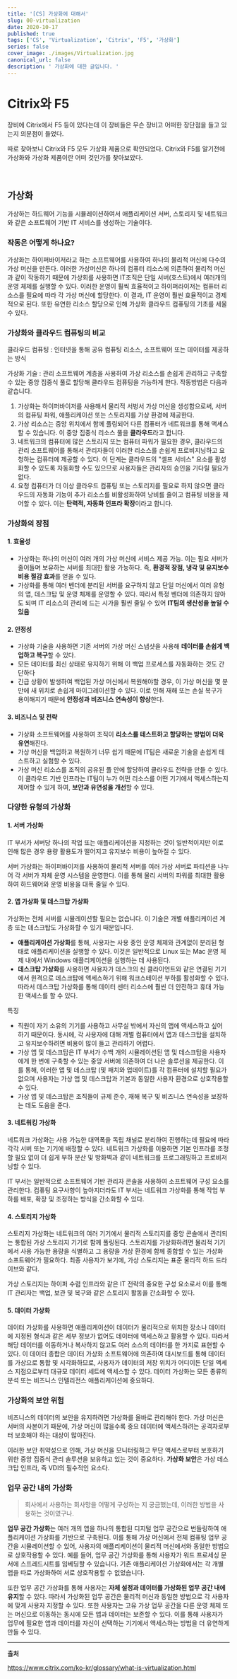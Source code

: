 ```yaml
---
title: '[CS] 가상화에 대해서'
slug: 00-virtualization
date: 2020-10-17
published: true
tags: ['CS', 'Virtualization', 'Citrix', 'F5', '가상화']
series: false
cover_image: ./images/Virtualization.jpg
canonical_url: false
description: ' 가상화에 대한 글입니다. '
---
```


# Citrix와 F5

장비에 Citrix에서 F5 등이 있다는데 이 장비들은 무슨 장비고 어떠한 장단점을 들고 있는지 의문점이 들었다.

따로 찾아보니 Citrix와 F5 모두 가상화 제품으로 확인되었다. Citrix와 F5를 알기전에 가상화와 가상화 제품이란 어떠 것인가를 찾아보았다.

<br/>

## 가상화

가상하는 하드웨어 기능을 시뮬레이션하여서 애플리케이션 서버, 스토리지 및 네트워크와 같은 소프트웨어 기반 IT 서비스를 생성하는 기술이다.

### 작동은 어떻게 하나요?

가상화는 하이퍼바이저라고 하는 소프트웨어를 사용하여 하나의 물리적 머신에 다수의 가상 머신을 만든다. 이러한 가상머신은 하나의 컴퓨터 리소스에 의존하여 물리적 머신과 같이 작동하기 때문에 가상회를 사용하면 IT조직은 단일 서버(호스트)에서 여러개의 운영 체제를 실행할 수 있다. 이러한 운영이 훨씩 효율적이고 하이퍼라이저는 컴퓨터 리소스를 필요에 따라 각 가상 머신에 할당한다. 이 결과, IT 운영이 훨씬 효율적이고 경제적으로 된다. 또한 유연한 리소스 할당으로 인해 가상화 클라우드 컴퓨팅의 기초를 세울 수 있다.

### 가상화와 클라우드 컴퓨팅의 비교

클라우드 컴퓨팅 : 인터넷을 통해 공유 컴퓨팅 리소스, 소프트웨어 또는 데이터를 제공하는 방식

가상화 기술 : 관리 소프트웨어 계층을 사용하여 가상 리소스를 손쉽게 관리하고 구축할 수 있는 중앙 집중식 풀로 할당해 클라우드 컴퓨팅을 가능하게 한다. 작동방법은 다음과 같습니다.

1. 가상화는 하이퍼바이저를 사용해서 물리적 서벙서 가상 머신을 생성함으로써, 서버의 컴퓨팅 파워, 애플리케이션 또는 스토리지를 가상 환경에 제공한다.
2. 가상 리소스는 중앙 위치에서 함께 풀링되어 다른 컴퓨터가 네트워크를 통해 액세스할 수 있습니다. 이 중앙 집중식 리소스 풀을 **클라우드**라고 합니다.
3. 네트워크의 컴퓨터에 많은 스토리지 또는 컴퓨터 파워가 필요한 경우, 클라우드의 관리 소프트웨어를 통해서 관리자들이 이러한 리소스를 손쉽게 프로비지닝하고 요청하는 컴퓨터에 제공할 수 있다. 이 단계는 클라우드의 "셀프 서비스" 요소를 활성화할 수 있도록 자동화할 수도 있으므로 사용자들은 관리자의 승인을 기다릴 필요가 없다.
4. 요청 컴퓨터가 더 이상 클라우드 컴퓨팅 또는 스토리지를 필요로 하지 않으면 클라우드의 자동화 기능이 추가 리소스를 비활성화하여 낭비를 줄이고 컴퓨팅 비용을 제어할 수 있다. 이는 **탄력적, 자동화 인프라 확장**이라고 합니다.

### 가상화의 장점

#### 1. 효율성

- 가상화는 하나의 머신이 여러 개의 가상 머신에 서비스 제공 가능. 이는 필요 서버가 줄어들며 보유하는 서버를 최대한 활용 가능하다. 즉, **환경적 장점, 냉각 및 유지보수 비용 절감 효과**를 얻을 수 있다.
- 가상화를 통해 여러 벤더에 분리된 서버를 요구하지 않고 단일 머신에서 여러 유형의 앱, 데스크탑 및 운영 체제를 운영할 수 있다. 따라서 특정 벤더에 의존하지 않아도 되며 IT 리소스의 관리에 드는 시가을 훨씬 줄일 수 있어 **IT팀의 생산성을 높일 수 있음**

#### 2. 안정성

- 가상화 기술을 사용하면 기존 서버의 가상 머신 스냅샷을 사용해 **데이터를 손쉽게 백업하고 복구**할 수 있다.
- 모든 데이터를 최신 상태로 유지하기 위해 이 백업 프로세스를 자동화하는 것도 간단하다
- 긴급 상황이 발생하여 백업된 가상 머신에서 복원해야할 경우, 이 가상 머신을 몇 분만에 새 위치로 손쉽게 마이그레이션할 수 있다. 이로 인해 재해 또는 손실 복구가 용이해지기 때문에 **안정성과 비즈니스 연속성이 향상**한다.

#### 3. 비즈니스 및 전략

- 가상화 소프트웨어를 사용하여 조직이 **리소스를 테스트하고 할당하는 방법이 더욱 유연**해진다.
- 가상 머신을 백업하고 복원하기 너무 쉽기 때문에 IT팀은 새로운 기술을 손쉽게 테스트하고 실험할 수 있다.
- 가상 머신 리소스를 조직의 공유된 풀 안에 할당하여 클라우드 전략을 만들 수 있다. 이 클라우드 기반 인프라는 IT팀이 누가 어떤 리소스를 어떤 기기에서 액세스하는지 제어할 수 있게 하여, **보안과 유연성을 개선**할 수 있다.

### 다양한 유형의 가상화

#### 1. 서버 가상화

IT 부서가 서버당 하나의 작업 또는 애플리케이션을 지정하는 것이 일반적이지만 이로 인해 많은 경우 용량 활용도가 떨어지고 유지보수 비용이 높아질 수 있다.

서버 가상화는 하이퍼바이저를 사용하여 물리적 서버를 여러 가상 서버로 파티션을 나누어 각 서버가 자체 운영 시스템을 운영한다. 이를 통해 물리 서버의 파워를 최대한 활용하여 하드웨어와 운영 비용을 대폭 줄일 수 있다.

#### 2. 앱 가상화 및 데스크탑 가상화

가상화는 전체 서버를 시뮬레이션할 필요는 없습니다. 이 기술은 개별 애플리케이션 계층 또는 데스크탑도 가상화할 수 있기 때문입니다.

- **애플리케이션 가상화**를 통해, 사용자는 사용 중인 운영 체제와 관계없이 분리된 형태로 애플리케이션을 실행할 수 있다. 이것은 일반적으로 Linux 또는 Mac 운영 체제 내에서 Windows 애플리케이션을 실행하는 데 사용된다.
- **데스크탑 가상화**를 사용하면 사용자가 데스크의 씬 클라이언트와 같은 연결된 기기에서 원격으로 데스크탑에 액세스하기 위해 워크스테이션 부하를 활성화할 수 있다. 따라서 데스크탑 가상화를 통해 데이터 센터 리소스에 훨씬 더 안전하고 휴대 가능한 액세스를 할 수 있다.

특징

- 직원이 자기 소유의 기기를 사용하고 사무실 밖에서 자신의 앱에 액세스하고 싶어 하기 때문이다. 동시에, 각 사용자에 대해 개별 컴퓨터에서 앱과 데스크탑을 설치하고 유지보수하려면 비용이 많이 들고 관리하기 어렵다.
- 가상 앱 및 데스크탑은 IT 부서가 수백 개의 시뮬레이션된 앱 및 데스크탑을 사용자에게 한 번에 구축할 수 있는 중앙 서버에 의존하여 더 나은 솔루션을 제공한다. 이를 통해, 이러한 앱 및 데스크탑 (및 패치와 업데이트)를 각 컴퓨터에 설치할 필요가 없으며 사용자는 가상 앱 및 데스크탑과 기본과 동일한 사용자 환경으로 상호작용할 수 있다.
- 가상 앱 및 데스크탑은 조직들이 규제 준수, 재해 복구 및 비즈니스 연속성을 보장하는 데도 도움을 준다.

#### 3. 네트워킹 가상화

네트워크 가상화는 사용 가능한 대역폭을 독립 채널로 분리하여 진행하는데 필요에 따라 각각 서버 또는 기기에 배정할 수 있다. 네트워크 가상화를 이용하면 기본 인프라를 조정할 필요 없이 더 쉽게 부하 분산 및 방화벽과 같이 네트워크를 프로그래밍하고 프로비저닝할 수 있다.

IT 부서는 일반적으로 소프트웨어 기반 관리자 콘솔을 사용하여 소프트웨어 구성 요소를 관리한다. 컴퓨팅 요구사항이 높아지더라도 IT 부서는 네트워크 가상화를 통해 작업 부하를 배포, 확장 및 조정하는 방식을 간소화할 수 있다.

#### 4. 스토리지 가상화

스토리지 가상화는 네트워크의 여러 기기에서 물리적 스토리지를 중앙 콘솔에서 관리되는 통합된 가상 스토리지 기기로 함께 풀링된다. 스토리지를 가상화하려면 물리적 기기에서 사용 가능한 용량을 식별하고 그 용량을 가상 환경에 함께 종합할 수 있는 가상화 소프트웨어가 필요하다. 최종 사용자가 보기에, 가상 스토리지는 표준 물리적 하드 드라이브와 같다.

가상 스토리지는 하이퍼 수렴 인프라와 같은 IT 전략의 중요한 구성 요소로서 이를 통해 IT 관리자는 백업, 보관 및 복구와 같은 스토리지 활동을 간소화할 수 있다.

#### 5. 데이터 가상화

데이터 가상화를 사용하면 애플리케이션이 데이터가 물리적으로 위치한 장소나 데이터에 지정된 형식과 같은 세부 정보가 없어도 데이터에 액세스하고 활용할 수 있다. 따라서 해당 데이터를 이동하거나 복사하지 않고도 여러 소스의 데이터를 한 가지로 표현할 수 있다. 이 데이터 종합은 데이터 가상화 소프트웨어에 의존하여 대시보드를 통해 데이터를 가상으로 통합 및 시각화하므로, 사용자가 데이터의 저장 위치가 어디이든 단일 액세스 지점으로부터 대규모 데이터 세트에 액세스할 수 있다. 데이터 가상화는 모든 종류의 분석 또는 비즈니스 인텔리전스 애플리케이션에 중요하다.

### 가상화의 보안 위험

비즈니스의 데이터의 보안을 유지하려면 가상화를 올바로 관리해야 한다. 가상 머신은 서버의 사본이기 때문에, 가상 머신이 많을수록 중요 데이터에 액세스하려는 공격자로부터 보호해야 하는 대상이 많아진다.

이러한 보안 취약성으로 인해, 가상 머신을 모니터링하고 무단 액세스로부터 보호하기 위한 중앙 집중식 관리 솔루션을 보유하고 있는 것이 중요하다. **가상화 보안**은 가상 데스크탑 인프라, 즉 VDI의 필수적인 요소다.

### 업무 공간 내의 가상화

> 회사에서 사용하는 회사망을 어떻게 구성하는 지 궁금했는데, 이러한 방법을 사용하는 것이였구나.

**업무 공간 가상화**는 여러 개의 앱을 하나의 통합된 디지털 업무 공간으로 번들링하여 애플리케이션 가상화를 기반으로 구축된다. 이를 통해 가상 머신에서 전체 컴퓨팅 업무 공간을 시뮬레이션할 수 있어, 사용자의 애플리케이션이 물리적 머신에서와 동일한 방법으로 상호작용할 수 있다. 예를 들어, 업무 공간 가상화를 통해 사용자가 워드 프로세싱 문서에 스프레드시트를 임베딩할 수 있습니다. 기존 애플리케이션 가상화에서는 각 개별 앱을 따로 가상화하여 서로 상호작용할 수 없었습니다.

또한 업무 공간 가상화를 통해 사용자는 **자체 설정과 데이터를 가상화된 업무 공간 내에 유지**할 수 있다. 따라서 가상화된 업무 공간은 물리적 머신과 동일한 방법으로 각 사용자에 맞게 사용자 지정할 수 있다. 또한 사용자는 고유 가상 업무 공간을 다른 운영 체제 또는 머신으로 이동하는 동시에 모든 앱과 데이터는 보존할 수 있다. 이를 통해 사용자가 업무에 필요한 앱과 데이터를 자신이 선택하는 기기에서 액세스하는 방법을 더 유연하게 만들 수 있다.

---

**출처**

https://www.citrix.com/ko-kr/glossary/what-is-virtualization.html
